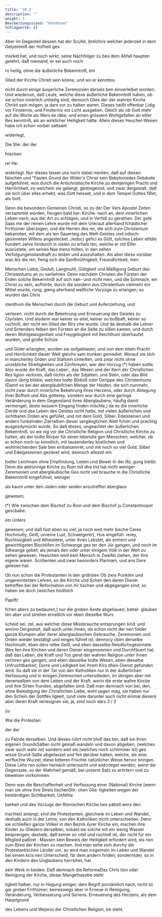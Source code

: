```yaml
---
title: '10.5'
description: ""
weight: 5
Bearbeitungsstand: "Rohdaten"
Schlagworte: {}
---
```

<!-- Seite 384 -->


Aber im Gegenteil dessen hat der Scufel, Antichris welcher jederzeit in dem Gelyeimniß der Hofheit ges

mürket hat, und noch wirkt, seine Nachfolger zu bes dem Abfall haupten gelehrt, daß niemand, er sei auch noch

ro heilig, ohne die äußerliche Bekenntniß, ein

Glied der Kirche Christi sein könne, und wo er kenntnis.

nicht durch einige áusjerliche Zeremonien dersels ben einverleibet worden. Und wiederum, daß Leute, welche diese äußerliche Bekenntniß haben, ob sie schon innerlich unheilig sind, dennoch Glies der der wahren Kirche Christi sein mögen, ja dars vor zu halten waren. Dieses heißt offenbar Lidig vor Finsternis, und Finsternis vor Licht ausgeben. Gleich als ob Gott mehr auf die Worte als Wers ke räbe, und einen grössern Wohlgefallen an eitler Bes kenntniß, als an wirklicher Heiligkeit hátte: Allein dieses Heuchel-Wesen habe ich schon vorber sattsam

widerlegt,

Die Slie: der der

frischen

re! He:
<!-- Seite 385 -->


widerlegt. Nur dieses lasset uns noch dabei merken,
daß auf diesen falschen und "Faulen Grund der Wider's
Christ sein Babylonisdes Gebäude aufgeführet, wos
durch die Antichristische Kirche zu demjenigen Pracht
und Herrlichkeit, zu welchem sie gelangt, gestiegenist;
und zwar dergestalt, daß sie sich über alles erhebt,
was Gott heisset, und in dem Tempel Gottes
fißet, als Gott.

  Denn die besondern Gemeinen Christi, so zu der Der Vers
Apostel Zeiten versammlet worden, fiengen bald her: Kirche.
nach an, dem innerlichen Leben nach, aus der Art zu
schlagen, und in Verfall zu gerathen. Der gute Saas
me der reinen Lehre wurde mit dem Unkraut allerhand
fchädlicher Frrthümer überzogen, und die Herren des
rer, die sich zum Christentum bekannten, mit dem als
ten Sauerteig des Welt-Geistes und irdisch-gesinneten
Wifens angestecket. Jedoc) geficl es Gött, solches
Leben etlidie hundert Jahre hindurch in vielen zu erhals
ten, welche er mit Eifer ausrüstete, um seines Nas
mens millen, in den zehen Verfolgungenstandhaft zu
leiden und auszuhalten. Als aber diese vorüber was Als die
ren, fieng sich die Sanftmüthigkeit, Freundlichkeit, men

Menschen Liebe, Gedult, Langmuth, Gütigkeit und Mäßigung Geburt des Christentums an zu verliehren. Denn nachdem Christen die Fürsten der Erden solche Bekenntniß auf sich nah- und nicht men, und die Schmach, ein Christ zu sein, aufhörte, durch die sondern dus Christentum vielmehr ein Mittel wurde, rung, gieng allerhand weltliche Vorzüge zu erlangen; so wurden das Chris

stenthum die Menschen durch die Geburt und Auferziehung, und

verloren. nicht durch die Bekehrung und Erneuerung des Geistes zu Clyristen. Und alsdenn war keiner so eitel, keiner so boßbaft, keiner so ruchloß, der nicht ein Glied der Rirs che wurde. Und da deshalb die Lehrer und Sirtenders felben den Fürsten an die Seite zu sißen kamen, und durch deren Wohlgewogenheit und Freygebigkeit mit Reichthum überhaufet wurden, und große Schize
<!-- Seite 386 -->

und Güter erlangten, wurden sie aufgeblasen, und von dem eiteln Pracht und Herrlichkeit dieser Welt gleichs sam trunken gemadiet. Worauf sie sich in mancherley Orden und Stafsein cinteilten, und zwar nicht ohne unzebliche Streitigkeiten und Zünfereyen, wer den Vorzug (*) haben sollte. Also wurde die Kraft, das Leber:, das Wesen und der Kern der Christlichen Res ligion verloren, daß nichts als der Sdjatten, und Stein, oder das Bild davon übrig bliebe; welches todte Bildniß oder Gerippe des Christentums (Damit es bei der abergläubifchen Menge der Heiden, die sich nunmehr, nicht zwar durch innerliche Bekehrung ihres Herzens, oder durch Ablegung ihrer Bofheit und Abs gótterey, sondern wur durch eine geringe Veränderung in dem Gegenstand ihres Aberglaubens, häufig damit vermenget, desto bessern Eingang finden möchte,) da es die innerliche Zierde und das Leben des Geistes nicht hatte, mit vielen äußerlichen und sichtbaren Orden ans gefüllet, und mit dem Gold, Silber, Edelsteinen und andern funkelnden Zierrathen dieser vergänglichen Wett fchön und prachtig ausgesdymückt wurde. So daß dieses, ungeachtet der äußerlichen Bekenntniß, so we nig vor die Christliche Religion und Christliche Kirche zu halten, als der todte Rörper für einen lebendis gen Menschen; welcher, ob er schon noch so kimstlich, mit tausenderley köstlichen und wohlriechenden Sale ben einbalsamiret, und mit noch so viel Gold, Silber und Edelgesteinen gezieret wird, dennoch allezeit ein

todter Leichnam ohne Empfindung, Leben und Bewer In der Ró, gung bleibt. Denn die abtrünnige Kirche zu Rom mit dhe ind hat nicht weniger Zeremonien und abergläubische Geo nicht viel brauche in die Christliche Bekenntniß eingeführet, weniger

als kaum unter den Júden oder seiden anzutreffen aberglaus

gewesen;

(*) Wie zwischen dem Bischof zu Rom und dem Bischof ju Constantinopel gescbabe.

ein Unters
<!-- Seite 387 -->
gewesen; und daß fast eben so viel, ja noch weit mehr bische Ceres Hochmutly, Geiß, unreine Lust, Schwelgerer), Hus eingefüh: rerey, Ruchlosigkeit und Atheisterei, unter ihren Lebstet, als entrern und gewichtigsten Bischöfen im Schwange ges ter den Jür gangen, und noch im Sdiwange gebet; als jemals den oder unter einigem Volk in der Welt zu sehen gewesen, Heeschen wird kein Mensch in Zweifel ziehen, der ihre eigene waren. Scribenten und zwar besonders Plarinam, und ans Dere gelesen hat.

Ob nun schon die Protestanten in den gröbsten Ob zwis Punkten und ungereimtesten Lehren, so die Kirche und Schen den deren Diener betreffen bei der Reformation von ihr tischen und abgegangen sind; so haben sie doch (welches hódhlich

Papifti:

fchen abers zu bedauren,) nur die groben Aeste abgehauen, behal- glauben ten aber und streiten ernstlich vor eben dieselbe Wurs

scheid sei, zel, aus welcher diese Missbrauche entsprungen sind. und worino Dergestalt, daß auch unter ihnen, ob schon nicht der nen folder ganze Klumpen aller derer aberglaubischen Gebrauche, Zeremonien und Orden wieder bestätigt und einges führet ist; dennocy cben derselbe Hochmuth, eben ders relbe Geiß, und eben dasselbe fleisdlichsgesinnete Wes fen ihre Kirchen und deren Diener eingenommen und Durchfäuert hat, daß das Leben, die Kraft und Tus gend der wahren Religion unter ihnen verloren ges gangen, und eben dasselbe todte Wesen, eben dieselbe Unfruchtbarkeit, Durre und Ledigkeit bei ihrem Kirs dhen-Dienst gefunden wird. So daß sie in der Tat von den Katholiken nur in der äußerlichen Verfassung und in einigen Zeremonien untersdieden, im übrigen aber mit denenselben von dem Leben und der Kraft, worin die erste wahre Kircbe und ihre Sirten frunden, abgefallen sind: Daß man demnach von bei, den, ohne Beleidigung der Christlichen Liebe, wohl sagen mag, sie haben nur den Schein der Gottfés ligkeit, (und viele darunter auch nicht einmal diesen) aber deren Kraft verleugnen sie, ja, sind noch dars 3 / 2

zu

 Wie die
Protestan:

der der

<!-- Seite 388 -->

zu Feinde derselben. Und dieses rührt nicht bloß das ber, daß sie ihren eigenen GrundsSäßen nicht gemaß wandeln und davon abgeben, (welches zwar auch wahr ist) sondern weil sie (welches noch schlimmer ist) ges wisse Grund-Sáße abgefasset und feit darüber halten, welche, als eine verfluchte Wurzel, diese bitteren Früchte natürlicher Weise hervor bringen. Diese Lehs ren sollen hernach untersucht und widcrleget werden, wenn die Gegensate, so der Wahrheit gemäß, bei unserm Satz zu erórtern und zu beweisen vorkommen.

Denn was die Beschaffenheit und Verfassung einer
(National) Kirche (wenn man sie ohne ihre Štreis tischenStir: chen Glie: tigkeiten wegen der beständigen Sichtbarkeit, Unfehla

barkeit und des Vorzugs der Römischen Kirche bes päbstl.wers den.

trachtet) anlangt, sind die Protestanten, gleichwie im Leben und Wandel, deshalb auch in der Lehre, von den Katholiken nicht unterschieden. Denn sie schließen ganze Völker in den Bezirk ilyrer Kirche ein, machen ihre Kinder zu Gliedern derselben, sobald sie solche mit ein wenig Wasser besprengen; deshalb, daß keiner so citel und ruchloß ist, der nicht für ein Mitglied paßiret : Massen kein Beweis der Heiligkeit erfordert wird, eis nen zum Blied der Kirchen zu machen. lind man sehe sich durchy die Protestantischen Länder um, so wird man insgemein im Leben und Wandel bei einem kcis nen Unterscheid, fär dem andern finden; sondern{der, so in den Kindern des Unglaubens herrsihet, hat

sein Werk in beiden. Daß demnach die ReformaDas Chris tion oder Reinigung der Kirche, dieser Mangelhasobe steht

tigkeit halber, nur in Hegung einiger, dem Begrif pornämlich nach, nicht so gar grober Frrthümer; keineswegs aber in Erneue in Reinigung, Veränderung, Verbesserung und Seriens. Erneuerung des Herzens, als dem Hauptgrund

des Lebens und Wejenis der Christlichen Religion,
be steht.

